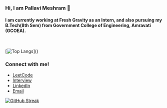 ### Hi, I am Pallavi Meshram 👋
#### I am currently working at Fresh Gravity as an Intern, and also pursuing my B.Tech(8th Sem) from Government College of Engineering, Amravati (GCOEA).
<br>

[![Top Langs](https://github-readme-stats.vercel.app/api/top-langs/?username=PallaviMeshram&layout=compact&align="left")]()

### Connect with me!

- [LeetCode](https://leetcode.com/pauvpam/)
- [Interview](https://www.interviewbit.com/profile/pallavi-meshram/)
- [LinkedIn](https://www.linkedin.com/in/pallavimeshram)
- [Email](mailto:pmeshram.it@gmail.com)

[![GitHub Streak](http://github-readme-streak-stats.herokuapp.com?user=pallavimeshram&date_format=j%20M%5B%20Y%5D)](https://git.io/streak-stats)
